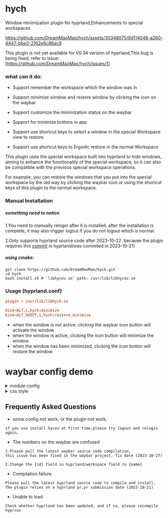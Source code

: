# hych
Window minimization plugin for hyprland,Enhancements to special workspaces

https://github.com/DreamMaoMao/hych/assets/30348075/9d114048-a260-4447-bbe3-2162e8c86ac9

This plugin is not yet available for V0.34 version of hyprland,This bug is being fixed, refer to issue:[https://github.com/DreamMaoMao/hych/issues/1]

### what can it do:

- Support remember the workspace which the window was in

- Support minimize window and restore window by clicking the icon on the waybar

- Support customize the minimization status on the waybar

- Support for minimize buttons in app

- Support use shortcut keys to select a window in the special Workspace view to restore 

- Support use shortcut keys to Ergodic restore in the normal Workspace 

This plugin uses the special workspace built into hyprland to hide windows, aiming to enhance the functionality of the special workspace, so it can also be compatible with the previous special workspace operations.

For example, you can restore the windows that you put into the special workspace by the old way by clicking the waybar icon or using the shortcut keys of this plugin to the normal workspace.
  
### Manual Installation

##### something need to notice
1.You need to manually relogin after it is installed. 
after the installation is complete, it may also trigger logout if you do not logout which is normal.

2.Only supports hyprland source code after 2023-10-22.
because the plugin requires this [commit](https://github.com/hyprwm/Hyprland/commit/a61eb7694df25a75f45502ed64b1536fda370c1d) in hyprland(was commited in 2023-10-21)


##### using cmake:

```shell
git clone https://github.com/DreamMaoMao/hych.git
cd hych
bash install.sh # `libhycov.so` path: /usr/lib/libhycov.so
```

### Usage (hyprland.conf)

```conf
plugin = /usr/lib/libhych.so

bind=ALT,i,hych:minimize
bind=ALT_SHIFT,i,hych:restore_minimize

```
- when the window is not active, clicking the waybar icon button will activate the window 
- when the window is active, clicking the icon button will minimize the window
- when the window has been minimized, clicking the icon button will restore the window

# waybar config demo
<details>
<summary>module config</summary>

```conf
"wlr/taskbar": {
    "format": "{icon}",
    "icon-size": 30,
    "all-outputs": false,
    "tooltip-format": "{title}",
    "on-click": "activate",
    "on-click-right": "close"
  },
```
</details>
<details>
<summary>css style</summary>

```css
#taskbar{
    background-color: transparent;
    margin-top: 10px;
    margin-bottom: 10px;
    margin-right: 8px;
    margin-left: 8px;
}

#taskbar button{
    box-shadow: rgba(0, 0, 0, 0.5) 0 -3 5 5px;
    /* text-shadow: 0 0 2px rgba(0, 0, 0, 0.8); */
    background-color: rgb(237, 196, 147);
    margin-right: 8px;
    padding-top: 4px;
    padding-bottom: 2px;
    padding-right: 10px;
    padding-left: 10px;
    font-weight: bolder;
    color: 	#ededed ;
    border: none;
    border-bottom: 6px solid rgb(193, 146, 103);
    border-radius: 15px;
}

#taskbar button.minimized{
    box-shadow: rgba(0, 0, 0, 0.5) 0 -3 5 5px;
    background-color: rgb(146, 140, 151);
    margin-right: 8px;
    padding-top: 4px;
    padding-bottom: 2px;
    padding-right: 10px;
    padding-left: 10px;
    font-weight: bolder;
    color: 	#cba6f7 ;
    border: none;
    border-bottom: 6px solid rgb(98, 97, 99);
    border-radius: 15px;
}

#taskbar button.urgent{
    box-shadow: rgba(0, 0, 0, 0.5) 0 -3 5 5px;
    background-color: rgb(238, 92, 92);
    margin-right: 8px;
    padding-top: 4px;
    padding-bottom: 2px;
    padding-right: 10px;
    padding-left: 10px;
    font-weight: bolder;
    color: 	#cba6f7 ;
    border: none;
    border-bottom: 6px solid rgb(183, 63, 63);
    border-radius: 15px;
}

#taskbar button.active{
    box-shadow: rgba(0, 0, 0, 0.5) 0 -3 5 5px;
    background-color: rgb(186, 238, 225);
    margin-right: 8px;
    padding-top: 4px;
    padding-bottom: 2px;
    padding-right: 10px;
    padding-left: 10px;
    font-weight: bolder;
    color: 	#cba6f7 ;
    border: none;
    border-bottom: 6px solid rgb(131, 184, 171);
    border-radius: 15px;
}
```
</details>




## Frequently Asked Questions
- some config not work, or the plugin not work.
```
if you use install hycov at first time,please try logout and relogin again.
```

- The numbers on the waybar are confused

```
1.Please pull the latest waybar source code compilation,
this issue has been fixed in the waybar project, fix date (2023-10-27)

2.Change the {id} field in hyprland/workspace field to {name}
```

- Compilation failure
```
Please pull the latest hyprland source code to compile and install. The plugin relies on a hyprland pr,pr submission date (2023-10-21)
```

- Unable to load
```
Check whether hyprland has been updated, and if so, please recompile hyprcov
```
